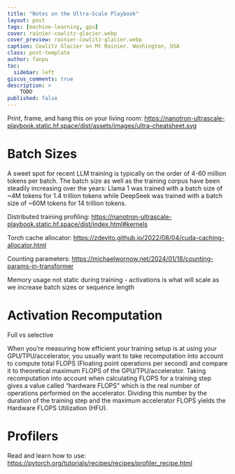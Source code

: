 ```yaml
---
title: "Notes on the Ultra-Scale Playbook"
layout: post
tags: [machine-learning, gpu]
cover: rainier-cowlitz-glacier.webp
cover_preview: rainier-cowlitz-glacier.webp
caption: Cowlitz Glacier on Mt Rainier. Washington, USA
class: post-template
author: fanpu
toc:
  sidebar: left
giscus_comments: true
description: >
    TODO
published: false
---
```


Print, frame, and hang this on your living room: https://nanotron-ultrascale-playbook.static.hf.space/dist/assets/images/ultra-cheatsheet.svg

# Batch Sizes
A sweet spot for recent LLM training is typically on the order of 4-60 million tokens per batch. The batch size as well as the training corpus have been steadily increasing over the years: Llama 1 was trained with a batch size of ~4M tokens for 1.4 trillion tokens while DeepSeek was trained with a batch size of ~60M tokens for 14 trillion tokens.

Distributed training profiling: https://nanotron-ultrascale-playbook.static.hf.space/dist/index.html#kernels

Torch cache allocator: https://zdevito.github.io/2022/08/04/cuda-caching-allocator.html

Counting parameters: https://michaelwornow.net/2024/01/18/counting-params-in-transformer

Memory usage not static during training - activations is what will scale as we increase batch sizes or sequence length

# Activation Recomputation

Full vs selective

When you’re measuring how efficient your training setup is at using your GPU/TPU/accelerator, you usually want to take recomputation into account to compute total FLOPS (Floating point operations per second) and compare it to theoretical maximum FLOPS of the GPU/TPU/accelerator. Taking recomputation into account when calculating FLOPS for a training step gives a value called “hardware FLOPS” which is the real number of operations performed on the accelerator. Dividing this number by the duration of the training step and the maximum accelerator FLOPS yields the Hardware FLOPS Utilization (HFU).


# Profilers

Read and learn how to use: https://pytorch.org/tutorials/recipes/recipes/profiler_recipe.html